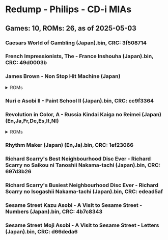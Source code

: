 # Redump - Philips - CD-i MIAs
## Games: 10, ROMs: 26, as of 2025-05-03

### Caesars World of Gambling (Japan).bin, CRC: 3f508714
### French Impressionists, The - France Inshouha (Japan).bin, CRC: 49d0003b
### James Brown - Non Stop Hit Machine (Japan)
<details>
<summary>ROMs</summary>

- James Brown - Non Stop Hit Machine (Japan) (Track 01).bin, CRC: 696d103e
- James Brown - Non Stop Hit Machine (Japan) (Track 02).bin, CRC: 8c043f76
- James Brown - Non Stop Hit Machine (Japan) (Track 03).bin, CRC: dcfca233
- James Brown - Non Stop Hit Machine (Japan) (Track 04).bin, CRC: 30049a6f
- James Brown - Non Stop Hit Machine (Japan) (Track 05).bin, CRC: a66643fb
- James Brown - Non Stop Hit Machine (Japan) (Track 06).bin, CRC: 3a3bc073
- James Brown - Non Stop Hit Machine (Japan) (Track 07).bin, CRC: d2bd6ed2
- James Brown - Non Stop Hit Machine (Japan) (Track 08).bin, CRC: 86c049a5
- James Brown - Non Stop Hit Machine (Japan) (Track 09).bin, CRC: d12910d0
- James Brown - Non Stop Hit Machine (Japan) (Track 10).bin, CRC: 3219b3d4
- James Brown - Non Stop Hit Machine (Japan) (Track 11).bin, CRC: fa6270e4
- James Brown - Non Stop Hit Machine (Japan) (Track 12).bin, CRC: 26b87b05
- James Brown - Non Stop Hit Machine (Japan) (Track 13).bin, CRC: 60abd5e9
</details>

### Nuri e Asobi II - Paint School II (Japan).bin, CRC: cc9f3364
### Revolution in Color, A - Russia Kindai Kaiga no Reimei (Japan) (En,Ja,Fr,De,Es,It,Nl)
<details>
<summary>ROMs</summary>

- Revolution in Color, A - Russia Kindai Kaiga no Reimei (Japan) (En,Ja,Fr,De,Es,It,Nl) (Track 1).bin, CRC: e49f9895
- Revolution in Color, A - Russia Kindai Kaiga no Reimei (Japan) (En,Ja,Fr,De,Es,It,Nl) (Track 2).bin, CRC: 04b2c913
- Revolution in Color, A - Russia Kindai Kaiga no Reimei (Japan) (En,Ja,Fr,De,Es,It,Nl) (Track 4).bin, CRC: 48f8b6bc
- Revolution in Color, A - Russia Kindai Kaiga no Reimei (Japan) (En,Ja,Fr,De,Es,It,Nl) (Track 5).bin, CRC: 17c5359d
- Revolution in Color, A - Russia Kindai Kaiga no Reimei (Japan) (En,Ja,Fr,De,Es,It,Nl) (Track 6).bin, CRC: 84c1175c
</details>

### Rhythm Maker (Japan) (En,Ja).bin, CRC: 1ef23066
### Richard Scarry's Best Neighbourhood Disc Ever - Richard Scarry no Saikou ni Tanoshii Nakama-tachi (Japan).bin, CRC: 697d3b26
### Richard Scarry's Busiest Neighbourhood Disc Ever - Richard Scarry no Isogashii Nakama-tachi (Japan).bin, CRC: edead5af
### Sesame Street Kazu Asobi - A Visit to Sesame Street - Numbers (Japan).bin, CRC: 4b7c8343
### Sesame Street Moji Asobi - A Visit to Sesame Street - Letters (Japan).bin, CRC: d66deda6
